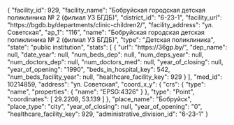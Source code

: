 {
    "facility_id": 929,
    "facility_name": "Бобруйская городская детская поликлиника № 2 (филиал УЗ БГДБ)",
    "district_id": "6-23-1",
    "facility_url": "https:\/\/bgdb.by\/departments\/clinic-children2\/",
    "facility_address": "ул. Советская",
    "ap_1": "116",
    "name": "Бобруйская городская детская поликлиника № 2 (филиал УЗ БГДБ)",
    "type": "Детская поликлиника",
    "state": "public institution",
    "stats": [
        {
            "url": "https:\/\/36gp.by\/",
            "dep_name": null,
            "date_year": null,
            "num_beds_dep": null,
            "num_deps_year": null,
            "num_doctors_dep": null,
            "num_doctors_med": null,
            "year_of_closing": null,
            "year_of_opening": "1990",
            "beds_in_hospital_key": 542,
            "num_beds_facility_year": null,
            "healthcare_facility_key": 929
        }
    ],
    "med_id": 10214859,
    "address": "ул. Советская",
    "coord_x_y": {
        "crs": {
            "type": "name",
            "properties": {
                "name": "EPSG:4326"
            }
        },
        "type": "Point",
        "coordinates": [
            29.2208,
            53.139
        ]
    },
    "place_name": "Бобруйск",
    "place_type": "city",
    "year_of_closing": null,
    "year_of_opening": "0",
    "healthcare_facility_key": 929,
    "administrative_division_id": "6-23-1"
}